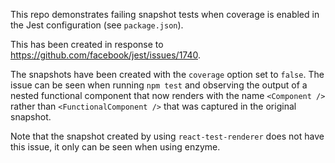 This repo demonstrates failing snapshot tests when coverage is enabled in the Jest configuration (see `package.json`).

This has been created in response to https://github.com/facebook/jest/issues/1740.

The snapshots have been created with the `coverage` option set to `false`.
The issue can be seen when running `npm test` and observing the output of a nested functional component that now renders with the name `<Component />` rather than `<FunctionalComponent />` that was captured in the original snapshot.

Note that the snapshot created by using `react-test-renderer` does not have this issue, it only can be seen when using enzyme.
